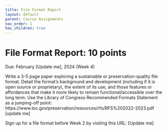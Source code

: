 ```yaml
---
title: File Format Report
layout: default
parent: Course Assignments
nav_order: 1
has_children: true
---
```


# File Format Report: 10 points
Due: February [Update me], 2024 (Week 4)<br>

<p>Write a 3-5 page paper exploring a sustainable or preservation-quality file format. Detail the format’s background and development (including if it is open source or proprietary), the extent of its use, and those features or affordances that make it more likely to remain functional/accessible over the long term. Use the Library of Congress Recommended Formats Statement as a jumping-off point: https://www.loc.gov/preservation/resources/rfs/RFS%202022-2023.pdf [update me]</p>

Sign up for a file format before Week 2 by visiting this URL: [Update me]